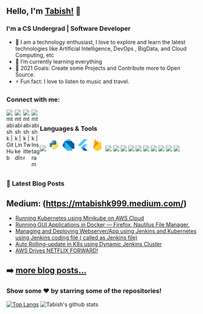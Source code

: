 ## Hello, I'm [Tabish!](https://www.linkedin.com/in/mtabishk/) 👋

### I'm a CS Undergrad | Software Developer

- 🔭 I am a technology enthusiast, I love to explore and learn the latest technologies like Artificial Intelligence, DevOps , BigData, and Cloud Computing, etc
- 🌱 I’m currently learning everything 
- 🥅 2021 Goals: Create some Projects and Contribute more to Open Source.
- ⚡ Fun fact: I love to listen to music and travel.

### Connect with me:
[<img align="left" alt="mtabishk | GitHub" width="22px" src="https://img.icons8.com/material-sharp/24/000000/github.png" />][github]
[<img align="left" alt="mtabishk | LinkedIn" width="22px" src="https://cdn.jsdelivr.net/npm/simple-icons@v3/icons/linkedin.svg" />][linkedin]
[<img align="left" alt="mtabishk | Twitter" width="22px" src="https://img.icons8.com/android/24/000000/twitter.png" />][twitter]
[<img align="left" alt="mtabishk | Instagram" width="22px" src="https://cdn.jsdelivr.net/npm/simple-icons@v3/icons/instagram.svg" />][instagram]

<br />

### Languages & Tools

<code><img width=34px src="https://repository-images.githubusercontent.com/249747965/36432d80-6e51-11ea-8125-3b459ef6adc4"></code>
<code><img width=34px src="https://raw.githubusercontent.com/github/explore/80688e429a7d4ef2fca1e82350fe8e3517d3494d/topics/python/python.png"></code>
<code><img width=34px src="https://raw.githubusercontent.com/github/explore/80688e429a7d4ef2fca1e82350fe8e3517d3494d/topics/dart/dart.png"></code>
<code><img width=34px src="https://raw.githubusercontent.com/github/explore/80688e429a7d4ef2fca1e82350fe8e3517d3494d/topics/flutter/flutter.png"></code>
<code><img width=34px src="https://raw.githubusercontent.com/github/explore/80688e429a7d4ef2fca1e82350fe8e3517d3494d/topics/firebase/firebase.png"></code>
<code><img width=34px src="https://avatars.githubusercontent.com/u/3299148?s=200&v=4"></code>
<code><img width=34px src="https://avatars.githubusercontent.com/u/2810941?s=200&v=4"></code>
<code><img width=34px src="https://avatars.githubusercontent.com/u/6844498?s=200&v=4"></code>
<code><img width=34px src="https://avatars.githubusercontent.com/u/33972111?s=200&v=4"></code>
<code><img width=34px src="https://avatars.githubusercontent.com/u/1507452?s=200&v=4"></code>
<code><img width=34px src="https://avatars.githubusercontent.com/u/5429470?s=200&v=4"></code>
<code><img width=34px src="https://avatars.githubusercontent.com/u/13629408?s=200&v=4"></code>
<code><img width=34px src="https://avatars.githubusercontent.com/u/792337?s=200&v=4"></code>
<code><img width=34px src="https://avatars.githubusercontent.com/u/107424?s=200&v=4"></code>
<code><img width=34px src="https://avatars.githubusercontent.com/u/375663?s=200&v=4"></code>


<br />
<br />


### 📕 Latest Blog Posts

## Medium: (https://mtabishk999.medium.com/)

<!-- BLOG-POST-LIST:START -->
- [Running Kubernetes using Minikube on AWS Cloud](https://mtabishk999.medium.com/running-kubernetes-using-minikube-cluster-on-the-aws-cloud-4259df916a07)
- [Running GUI Applications in Docker — Firefox, Nautilus File Manager.](https://medium.com/swlh/running-gui-applications-in-docker-firefox-nautilus-file-manger-b254d0b68697)
- [Managing and Deploying Webserver/App using Jenkins and Kubernetes using Jenkins coding file ( called as Jenkins file)](https://www.linkedin.com/pulse/devops-assembly-lines-task-06-managing-deploying-using-khanday/?trackingId=aQpCq%2BQsQSmunVUl6TmUAw%3D%3D)
- [Auto Rolling-update in K8s using Dynamic Jenkins Cluster](https://www.linkedin.com/pulse/devops-assembly-lines-task-04-auto-rolling-update-k8s-khanday/)
- [AWS Drives NETFLIX FORWARD!](https://www.linkedin.com/pulse/aws-drives-netflix-forward-muhammad-tabish-khanday/)
<!-- BLOG-POST-LIST:END -->

➡️ [more blog posts...](https://mtabishk999.medium.com/)
---
  
  ### Show some ❤️ by starring some of the repositories!


[![Top Langs](https://github-readme-stats.vercel.app/api/top-langs/?username=mtabishk&layout=compact&theme=dark)](https://github.com/mtabishk/github-readme-stats)
![Tabish's github stats](https://github-readme-stats.vercel.app/api?username=mtabishk&show_icons=true&theme=dark&include_all_commits=true&hide=issues)


[instagram]: https://www.instagram.com/m_tabishhh/
[linkedin]: https://linkedin.com/in/mtabishk
[twitter]: https://twitter.com/_mtabishk
[github]: https://github.com/mtabishk
